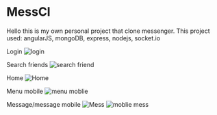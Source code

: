 # MessCl

Hello this is my own personal project that clone messenger.
This project used: angularJS, mongoDB, express, nodejs, socket.io

Login
![login](https://user-images.githubusercontent.com/77221040/201475277-acd22cc4-7fe3-4fd6-bc36-6731be579612.PNG)

Search friends
![search friend](https://user-images.githubusercontent.com/77221040/201475342-b775cbf3-0762-469e-9e3f-03993c5af708.PNG)

Home
![Home](https://user-images.githubusercontent.com/77221040/201475285-a778282b-d212-47e9-a3a7-e74aa49723ff.PNG)

Menu mobile
![menu moblie](https://user-images.githubusercontent.com/77221040/201475304-f346c0f6-f084-461e-be9b-9f2913ed8282.PNG)

Message/message mobile
![Mess](https://user-images.githubusercontent.com/77221040/201475310-f4c8d508-94f8-4ddd-86e7-595bbdb96253.PNG)
![moblie mess](https://user-images.githubusercontent.com/77221040/201475323-c2becd1e-5410-4f09-9d6f-237f2051c351.PNG)

